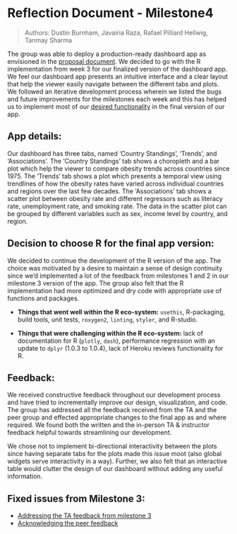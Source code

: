 # Reflection Document - Milestone4

> Authors: Dustin Burnham, Javairia Raza, Rafael Pilliard Hellwig, Tanmay Sharma

The group was able to deploy a production-ready dashboard app as envisioned in the [proposal document](https://github.com/UBC-MDS/obesity-explorer-R/blob/main/doc/proposal.md). We decided to go with the R implementation from week 3 for our finalized version of the dashboard app. We feel our dashboard app presents an intuitive interface and a clear layout that help the viewer easily navigate between the different tabs and plots. We followed an iterative development process wherein we listed the bugs and future improvements for the milestones each week and this has helped us to implement most of our [desired functionality](https://github.com/UBC-MDS/obesity-explorer-R/milestone/2) in the final version of our app. 

## App details:
Our dashboard has three tabs, named ‘Country Standings’, ‘Trends’, and ‘Associations’. The ‘Country Standings’ tab shows a choropleth and a bar plot which help the viewer to compare obesity trends across countries since 1975. The ‘Trends’ tab shows a plot which presents a temporal view using trendlines of how the obesity rates have varied across individual countries and regions over the last few decades. The ‘Associations’ tab shows a scatter plot between obesity rate and different regressors such as literacy rate, unemployment rate, and smoking rate. The data in the scatter plot can be grouped by different variables such as sex, income level by country, and region.

## Decision to choose R for the final app version:
We decided to continue the development of the R version of the app. The choice was motivated by a desire to maintain a sense of design continuity since we’d implemented a lot of the feedback from milestones 1 and 2 in our milestone 3 version of the app. The group also felt that the R implementation had more optimized and dry code with appropriate use of functions and packages. 

- **Things that went well within the R eco-system:**
`usethis`, R-packaging, build tools, unit tests, `roxygen2`, `linting`, `styler`, and R-studio. 

- **Things that were challenging within the R eco-system:**
lack of documentation for R (`plotly`, `dash`), performance regression with an update to `dplyr` (1.0.3 to 1.0.4), lack of Heroku reviews functionality for R. 

## Feedback:
We received constructive feedback throughout our development process and have tried to incrementally improve our design, visualization, and code. The group has addressed all the feedback received from the TA and the peer group and effected appropriate changes to the final app as and where required. We found both the written and the in-person TA & instructor feedback helpful towards streamlining our development.

We chose not to implement bi-directional interactivity between the plots since having separate tabs for the plots made this issue moot (also global widgets serve interactivity in a way). Further, we also felt that an interactive table would clutter the design of our dashboard without adding any useful information. 

## Fixed issues from Milestone 3: 
- [Addressing the TA feedback from milestone 3](https://github.com/UBC-MDS/obesity-explorer-R/issues/61)
- [Acknowledging the peer feedback](https://github.com/UBC-MDS/obesity-explorer/issues/53)
